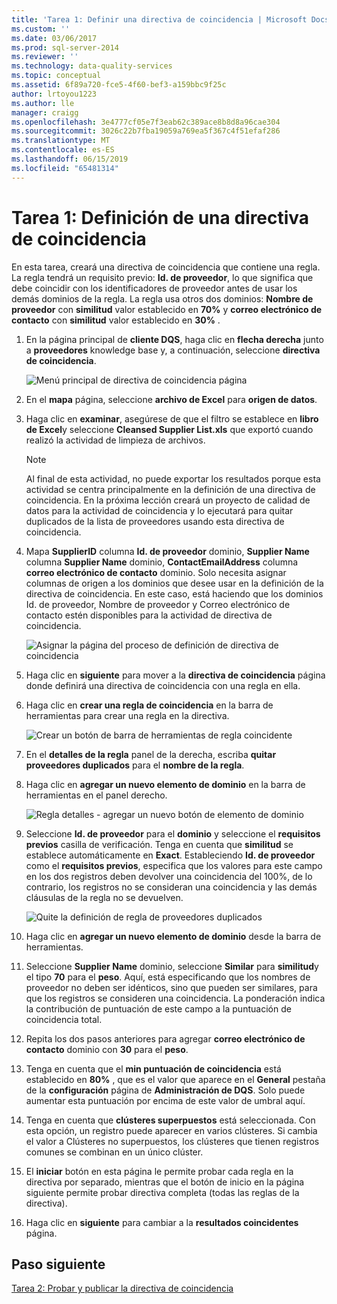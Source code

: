 ```yaml
---
title: 'Tarea 1: Definir una directiva de coincidencia | Microsoft Docs'
ms.custom: ''
ms.date: 03/06/2017
ms.prod: sql-server-2014
ms.reviewer: ''
ms.technology: data-quality-services
ms.topic: conceptual
ms.assetid: 6f89a720-fce5-4f60-bef3-a159bbc9f25c
author: lrtoyou1223
ms.author: lle
manager: craigg
ms.openlocfilehash: 3e4777cf05e7f3eab62c389ace8b8d8a96cae304
ms.sourcegitcommit: 3026c22b7fba19059a769ea5f367c4f51efaf286
ms.translationtype: MT
ms.contentlocale: es-ES
ms.lasthandoff: 06/15/2019
ms.locfileid: "65481314"
---
```

# <a name="task-1-defining-a-matching-policy"></a>Tarea 1: Definición de una directiva de coincidencia
  En esta tarea, creará una directiva de coincidencia que contiene una regla. La regla tendrá un requisito previo: **Id. de proveedor**, lo que significa que debe coincidir con los identificadores de proveedor antes de usar los demás dominios de la regla. La regla usa otros dos dominios: **Nombre de proveedor** con **similitud** valor establecido en **70%** y **correo electrónico de contacto** con **similitud** valor establecido en **30%** .  
  
1.  En la página principal de **cliente DQS**, haga clic en **flecha derecha** junto a **proveedores** knowledge base y, a continuación, seleccione **directiva de coincidencia**.  
  
     ![Menú principal de directiva de coincidencia página](../../2014/tutorials/media/et-definingamatchingpolicy-01.jpg "menú principal de directiva de coincidencia página")  
  
2.  En el **mapa** página, seleccione **archivo de Excel** para **origen de datos**.  
  
3.  Haga clic en **examinar**, asegúrese de que el filtro se establece en **libro de Excel**y seleccione **Cleansed Supplier List.xls** que exportó cuando realizó la actividad de limpieza de archivos.  
  
    > [!NOTE]  
    >  Al final de esta actividad, no puede exportar los resultados porque esta actividad se centra principalmente en la definición de una directiva de coincidencia. En la próxima lección creará un proyecto de calidad de datos para la actividad de coincidencia y lo ejecutará para quitar duplicados de la lista de proveedores usando esta directiva de coincidencia.  
  
4.  Mapa **SupplierID** columna **Id. de proveedor** dominio, **Supplier Name** columna **Supplier Name** dominio,  **ContactEmailAddress** columna **correo electrónico de contacto** dominio. Solo necesita asignar columnas de origen a los dominios que desee usar en la definición de la directiva de coincidencia. En este caso, está haciendo que los dominios Id. de proveedor, Nombre de proveedor y Correo electrónico de contacto estén disponibles para la actividad de directiva de coincidencia.  
  
     ![Asignar la página del proceso de definición de directiva de coincidencia](../../2014/tutorials/media/et-definingamatchingpolicy-02.jpg "asignar la página del proceso de definición de directiva de coincidencia")  
  
5.  Haga clic en **siguiente** para mover a la **directiva de coincidencia** página donde definirá una directiva de coincidencia con una regla en ella.  
  
6.  Haga clic en **crear una regla de coincidencia** en la barra de herramientas para crear una regla en la directiva.  
  
     ![Crear un botón de barra de herramientas de regla coincidente](../../2014/tutorials/media/et-definingamatchingpolicy-03.jpg "crear un botón de barra de herramientas de regla coincidente")  
  
7.  En el **detalles de la regla** panel de la derecha, escriba **quitar proveedores duplicados** para el **nombre de la regla**.  
  
8.  Haga clic en **agregar un nuevo elemento de dominio** en la barra de herramientas en el panel derecho.  
  
     ![Regla detalles - agregar un nuevo botón de elemento de dominio](../../2014/tutorials/media/et-definingamatchingpolicy-04.jpg "regla detalles - agregar un nuevo botón de elemento de dominio")  
  
9. Seleccione **Id. de proveedor** para el **dominio** y seleccione el **requisitos previos** casilla de verificación. Tenga en cuenta que **similitud** se establece automáticamente en **Exact**. Estableciendo **Id. de proveedor** como el **requisitos previos**, especifica que los valores para este campo en los dos registros deben devolver una coincidencia del 100%, de lo contrario, los registros no se consideran una coincidencia y las demás cláusulas de la regla no se devuelven.  
  
     ![Quite la definición de regla de proveedores duplicados](../../2014/tutorials/media/et-definingamatchingpolicy-05.jpg "quitar proveedores duplicados definición de regla")  
  
10. Haga clic en **agregar un nuevo elemento de dominio** desde la barra de herramientas.  
  
11. Seleccione **Supplier Name** dominio, seleccione **Similar** para **similitud**y el tipo **70** para el **peso**.  Aquí, está especificando que los nombres de proveedor no deben ser idénticos, sino que pueden ser similares, para que los registros se consideren una coincidencia. La ponderación indica la contribución de puntuación de este campo a la puntuación de coincidencia total.  
  
12. Repita los dos pasos anteriores para agregar **correo electrónico de contacto** dominio con **30** para el **peso**.  
  
13. Tenga en cuenta que el **min puntuación de coincidencia** está establecido en **80%** , que es el valor que aparece en el **General** pestaña de la **configuración** página de **Administración de DQS**. Solo puede aumentar esta puntuación por encima de este valor de umbral aquí.  
  
14. Tenga en cuenta que **clústeres superpuestos** está seleccionada. Con esta opción, un registro puede aparecer en varios clústeres. Si cambia el valor a Clústeres no superpuestos, los clústeres que tienen registros comunes se combinan en un único clúster.  
  
15. El **iniciar** botón en esta página le permite probar cada regla en la directiva por separado, mientras que el botón de inicio en la página siguiente permite probar directiva completa (todas las reglas de la directiva).  
  
16. Haga clic en **siguiente** para cambiar a la **resultados coincidentes** página.  
  
## <a name="next-step"></a>Paso siguiente  
 [Tarea 2: Probar y publicar la directiva de coincidencia](../../2014/tutorials/task-2-testing-and-publishing-the-matching-policy.md)  
  
  

